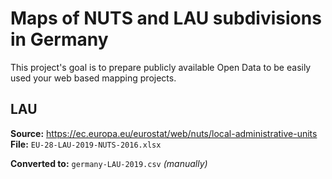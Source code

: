 # Maps of NUTS and LAU subdivisions in Germany

This project's goal is to prepare publicly available Open Data to be easily used your web based mapping projects.

## LAU

**Source:** https://ec.europa.eu/eurostat/web/nuts/local-administrative-units
**File:** `EU-28-LAU-2019-NUTS-2016.xlsx`

**Converted to:** `germany-LAU-2019.csv` _(manually)_
